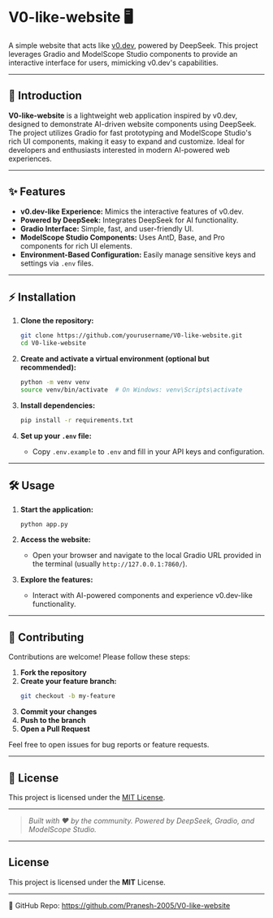# V0-like-website 🖥️

A simple website that acts like [v0.dev](https://v0.dev), powered by DeepSeek. This project leverages Gradio and ModelScope Studio components to provide an interactive interface for users, mimicking v0.dev's capabilities.

---

## 🚀 Introduction

**V0-like-website** is a lightweight web application inspired by v0.dev, designed to demonstrate AI-driven website components using DeepSeek. The project utilizes Gradio for fast prototyping and ModelScope Studio's rich UI components, making it easy to expand and customize. Ideal for developers and enthusiasts interested in modern AI-powered web experiences.

---

## ✨ Features

- **v0.dev-like Experience:** Mimics the interactive features of v0.dev.
- **Powered by DeepSeek:** Integrates DeepSeek for AI functionality.
- **Gradio Interface:** Simple, fast, and user-friendly UI.
- **ModelScope Studio Components:** Uses AntD, Base, and Pro components for rich UI elements.
- **Environment-Based Configuration:** Easily manage sensitive keys and settings via `.env` files.

---

## ⚡ Installation

1. **Clone the repository:**
    ```bash
    git clone https://github.com/yourusername/V0-like-website.git
    cd V0-like-website
    ```

2. **Create and activate a virtual environment (optional but recommended):**
    ```bash
    python -m venv venv
    source venv/bin/activate  # On Windows: venv\Scripts\activate
    ```

3. **Install dependencies:**
    ```bash
    pip install -r requirements.txt
    ```

4. **Set up your `.env` file:**
    - Copy `.env.example` to `.env` and fill in your API keys and configuration.

---

## 🛠️ Usage

1. **Start the application:**
    ```bash
    python app.py
    ```

2. **Access the website:**
    - Open your browser and navigate to the local Gradio URL provided in the terminal (usually `http://127.0.0.1:7860/`).

3. **Explore the features:**
    - Interact with AI-powered components and experience v0.dev-like functionality.

---

## 🤝 Contributing

Contributions are welcome! Please follow these steps:

1. **Fork the repository**
2. **Create your feature branch:**
    ```bash
    git checkout -b my-feature
    ```
3. **Commit your changes**
4. **Push to the branch**
5. **Open a Pull Request**

Feel free to open issues for bug reports or feature requests.

---

## 📄 License

This project is licensed under the [MIT License](LICENSE).

---

> _Built with ❤️ by the community. Powered by DeepSeek, Gradio, and ModelScope Studio._

---

## License
This project is licensed under the **MIT** License.

---
🔗 GitHub Repo: https://github.com/Pranesh-2005/V0-like-website

```